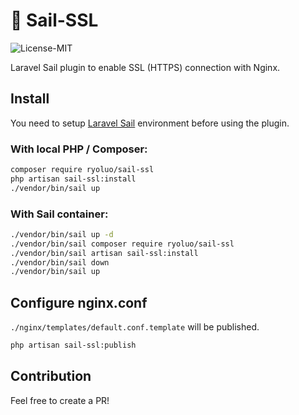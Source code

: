 # 🚢 Sail-SSL

![License-MIT](https://img.shields.io/github/license/ryoluo/sail-ssl)

Laravel Sail plugin to enable SSL (HTTPS) connection with Nginx.

## Install
You need to setup [Laravel Sail](https://github.com/laravel/sail) environment before using the plugin.

### With local PHP / Composer:
```sh
composer require ryoluo/sail-ssl
php artisan sail-ssl:install
./vendor/bin/sail up
```

### With Sail container:
```sh
./vendor/bin/sail up -d
./vendor/bin/sail composer require ryoluo/sail-ssl
./vendor/bin/sail artisan sail-ssl:install
./vendor/bin/sail down
./vendor/bin/sail up
```

## Configure nginx.conf
`./nginx/templates/default.conf.template` will be published.
```sh
php artisan sail-ssl:publish
```

## Contribution
Feel free to create a PR!
